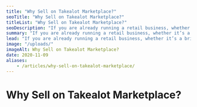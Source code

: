 ```yaml
---
title: "Why Sell on Takealot Marketplace?"
seoTitle: "Why Sell on Takealot Marketplace?"
titleList: "Why Sell on Takealot Marketplace?"
seoDescription: "If you are already running a retail business, whether it’s a bricks-and-mortar store or exclusively online, the real question is, Why not?"
summary: "If you are already running a retail business, whether it’s a bricks-and-mortar store or exclusively online, the real question is, Why not?"
lead: "If you are already running a retail business, whether it’s a bricks-and-mortar store or exclusively online, the real question is, Why not?"
image: "/uploads/"
imageAlt: Why Sell on Takealot Marketplace?
date: 2020-11-09
aliases:
    - /articles/why-sell-on-takealot-marketplace/
---
```


# Why Sell on Takealot Marketplace?